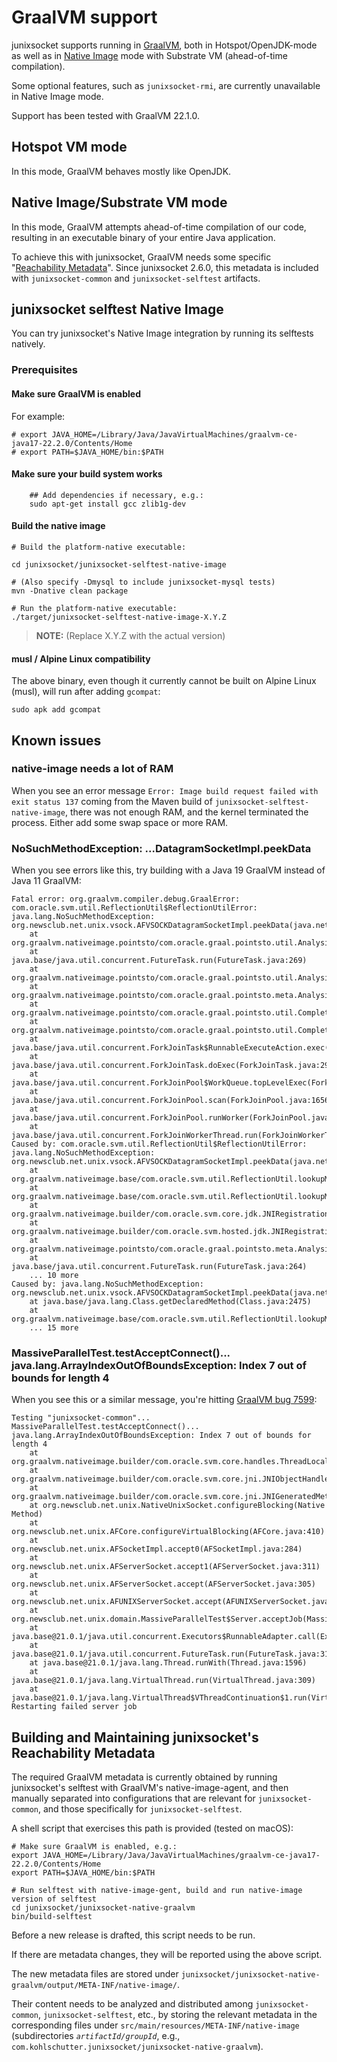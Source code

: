 # GraalVM support

junixsocket supports running in [GraalVM](https://www.graalvm.org), both in Hotspot/OpenJDK-mode as
well as in [Native Image](https://www.graalvm.org/22.2/reference-manual/native-image/) mode with
Substrate VM (ahead-of-time compilation).

Some optional features, such as `junixsocket-rmi`, are currently unavailable in Native Image mode.

Support has been tested with GraalVM 22.1.0.

## Hotspot VM mode

In this mode, GraalVM behaves mostly like OpenJDK.

## Native Image/Substrate VM mode

In this mode, GraalVM attempts ahead-of-time compilation of our code, resulting in an executable
binary of your entire Java application.

To achieve this with junixsocket, GraalVM needs some specific "[Reachability
Metadata](https://www.graalvm.org/22.2/reference-manual/native-image/metadata/)".  Since junixsocket
2.6.0, this metadata is included with `junixsocket-common` and `junixsocket-selftest` artifacts.

## junixsocket selftest Native Image

You can try junixsocket's Native Image integration by running its selftests natively.

### Prerequisites

#### Make sure GraalVM is enabled

For example:

	# export JAVA_HOME=/Library/Java/JavaVirtualMachines/graalvm-ce-java17-22.2.0/Contents/Home
	# export PATH=$JAVA_HOME/bin:$PATH

#### Make sure your build system works

```
    ## Add dependencies if necessary, e.g.:
	sudo apt-get install gcc zlib1g-dev
```

#### Build the native image
```
# Build the platform-native executable:

cd junixsocket/junixsocket-selftest-native-image

# (Also specify -Dmysql to include junixsocket-mysql tests)
mvn -Dnative clean package

# Run the platform-native executable:
./target/junixsocket-selftest-native-image-X.Y.Z
```

> **NOTE:** (Replace X.Y.Z with the actual version)

#### musl / Alpine Linux compatibility

The above binary, even though it currently cannot be built on Alpine Linux (musl), will run after
adding `gcompat`:

	sudo apk add gcompat
	
## Known issues

### native-image needs a lot of RAM

When you see an error message `Error: Image build request failed with exit status 137` coming from the Maven build of `junixsocket-selftest-native-image`, there was not enough RAM, and the kernel terminated the process. Either add some swap space or more RAM.

### NoSuchMethodException: ...DatagramSocketImpl.peekData

When you see errors like this, try building with a Java 19 GraalVM instead of Java 11 GraalVM:

```
Fatal error: org.graalvm.compiler.debug.GraalError: com.oracle.svm.util.ReflectionUtil$ReflectionUtilError: java.lang.NoSuchMethodException: org.newsclub.net.unix.vsock.AFVSOCKDatagramSocketImpl.peekData(java.net.DatagramPacket)
	at org.graalvm.nativeimage.pointsto/com.oracle.graal.pointsto.util.AnalysisFuture.setException(AnalysisFuture.java:49)
	at java.base/java.util.concurrent.FutureTask.run(FutureTask.java:269)
	at org.graalvm.nativeimage.pointsto/com.oracle.graal.pointsto.util.AnalysisFuture.ensureDone(AnalysisFuture.java:63)
	at org.graalvm.nativeimage.pointsto/com.oracle.graal.pointsto.meta.AnalysisElement.lambda$execute$2(AnalysisElement.java:170)
	at org.graalvm.nativeimage.pointsto/com.oracle.graal.pointsto.util.CompletionExecutor.executeCommand(CompletionExecutor.java:193)
	at org.graalvm.nativeimage.pointsto/com.oracle.graal.pointsto.util.CompletionExecutor.lambda$executeService$0(CompletionExecutor.java:177)
	at java.base/java.util.concurrent.ForkJoinTask$RunnableExecuteAction.exec(ForkJoinTask.java:1426)
	at java.base/java.util.concurrent.ForkJoinTask.doExec(ForkJoinTask.java:290)
	at java.base/java.util.concurrent.ForkJoinPool$WorkQueue.topLevelExec(ForkJoinPool.java:1020)
	at java.base/java.util.concurrent.ForkJoinPool.scan(ForkJoinPool.java:1656)
	at java.base/java.util.concurrent.ForkJoinPool.runWorker(ForkJoinPool.java:1594)
	at java.base/java.util.concurrent.ForkJoinWorkerThread.run(ForkJoinWorkerThread.java:183)
Caused by: com.oracle.svm.util.ReflectionUtil$ReflectionUtilError: java.lang.NoSuchMethodException: org.newsclub.net.unix.vsock.AFVSOCKDatagramSocketImpl.peekData(java.net.DatagramPacket)
	at org.graalvm.nativeimage.base/com.oracle.svm.util.ReflectionUtil.lookupMethod(ReflectionUtil.java:82)
	at org.graalvm.nativeimage.base/com.oracle.svm.util.ReflectionUtil.lookupMethod(ReflectionUtil.java:69)
	at org.graalvm.nativeimage.builder/com.oracle.svm.core.jdk.JNIRegistrationUtil.method(JNIRegistrationUtil.java:91)
	at org.graalvm.nativeimage.builder/com.oracle.svm.hosted.jdk.JNIRegistrationJavaNet.lambda$registerDatagramSocketCheckOldImpl$0(JNIRegistrationJavaNet.java:230)
	at org.graalvm.nativeimage.pointsto/com.oracle.graal.pointsto.meta.AnalysisElement$SubtypeReachableNotification.lambda$notifyCallback$0(AnalysisElement.java:129)
	at java.base/java.util.concurrent.FutureTask.run(FutureTask.java:264)
	... 10 more
Caused by: java.lang.NoSuchMethodException: org.newsclub.net.unix.vsock.AFVSOCKDatagramSocketImpl.peekData(java.net.DatagramPacket)
	at java.base/java.lang.Class.getDeclaredMethod(Class.java:2475)
	at org.graalvm.nativeimage.base/com.oracle.svm.util.ReflectionUtil.lookupMethod(ReflectionUtil.java:74)
	... 15 more
```

### MassiveParallelTest.testAcceptConnect()... java.lang.ArrayIndexOutOfBoundsException: Index 7 out of bounds for length 4

When you see this or a similar message, you're hitting [GraalVM bug 7599](https://github.com/oracle/graal/issues/7599):

```
Testing "junixsocket-common"... MassiveParallelTest.testAcceptConnect()... java.lang.ArrayIndexOutOfBoundsException: Index 7 out of bounds for length 4
    at org.graalvm.nativeimage.builder/com.oracle.svm.core.handles.ThreadLocalHandles.popFramesIncluding(ThreadLocalHandles.java:136)
    at org.graalvm.nativeimage.builder/com.oracle.svm.core.jni.JNIObjectHandles.popLocalFramesIncluding(JNIObjectHandles.java:229)
    at org.graalvm.nativeimage.builder/com.oracle.svm.core.jni.JNIGeneratedMethodSupport.nativeCallEpilogue(JNIGeneratedMethodSupport.java:62)
    at org.newsclub.net.unix.NativeUnixSocket.configureBlocking(Native Method)
    at org.newsclub.net.unix.AFCore.configureVirtualBlocking(AFCore.java:410)
    at org.newsclub.net.unix.AFSocketImpl.accept0(AFSocketImpl.java:284)
    at org.newsclub.net.unix.AFServerSocket.accept1(AFServerSocket.java:311)
    at org.newsclub.net.unix.AFServerSocket.accept(AFServerSocket.java:305)
    at org.newsclub.net.unix.AFUNIXServerSocket.accept(AFUNIXServerSocket.java:162)
    at org.newsclub.net.unix.domain.MassiveParallelTest$Server.acceptJob(MassiveParallelTest.java:237)
    at java.base@21.0.1/java.util.concurrent.Executors$RunnableAdapter.call(Executors.java:572)
    at java.base@21.0.1/java.util.concurrent.FutureTask.run(FutureTask.java:317)
    at java.base@21.0.1/java.lang.Thread.runWith(Thread.java:1596)
    at java.base@21.0.1/java.lang.VirtualThread.run(VirtualThread.java:309)
    at java.base@21.0.1/java.lang.VirtualThread$VThreadContinuation$1.run(VirtualThread.java:190)
Restarting failed server job
```

## Building and Maintaining junixsocket's Reachability Metadata

The required GraalVM metadata is currently obtained by running junixsocket's selftest with GraalVM's native-image-agent, and then manually separated into configurations that are relevant for `junixsocket-common`, and those specifically for `junixsocket-selftest`.

A shell script that exercises this path is provided (tested on macOS):

```
# Make sure GraalVM is enabled, e.g.:
export JAVA_HOME=/Library/Java/JavaVirtualMachines/graalvm-ce-java17-22.2.0/Contents/Home
export PATH=$JAVA_HOME/bin:$PATH      

# Run selftest with native-image-gent, build and run native-image version of selftest
cd junixsocket/junixsocket-native-graalvm
bin/build-selftest
```

Before a new release is drafted, this script needs to be run.

If there are metadata changes, they will be reported using the above script.

The new metadata files are stored under
`junixsocket/junixsocket-native-graalvm/output/META-INF/native-image/`.

Their content needs to be
analyzed and distributed among `junixsocket-common`, `junixsocket-selftest`, etc., by storing the
relevant metadata in the corresponding files under `src/main/resources/META-INF/native-image`
(subdirectories *`artifactId/groupId`*, e.g.,
`com.kohlschutter.junixsocket/junixsocket-native-graalvm`).
